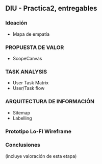 ## DIU - Practica2, entregables

### Ideación 
* Mapa de empatía

### PROPUESTA DE VALOR
* ScopeCanvas

### TASK ANALYSIS
* User Task Matrix 
* User/Task flow


### ARQUITECTURA DE INFORMACIÓN
* Sitemap 
* Labelling 


### Prototipo Lo-FI Wireframe 


### Conclusiones  
(incluye valoración de esta etapa)
